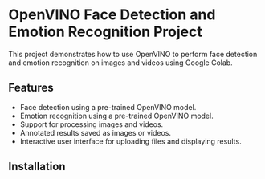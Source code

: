
# OpenVINO Face Detection and Emotion Recognition Project

This project demonstrates how to use OpenVINO to perform face detection and emotion recognition on images and videos using Google Colab.

## Features

- Face detection using a pre-trained OpenVINO model.
- Emotion recognition using a pre-trained OpenVINO model.
- Support for processing images and videos.
- Annotated results saved as images or videos.
- Interactive user interface for uploading files and displaying results.

## Installation


